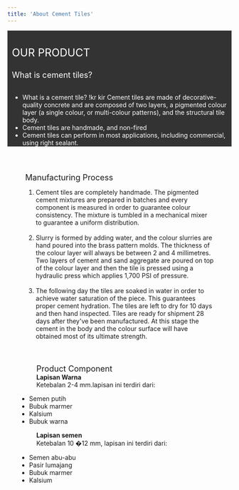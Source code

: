 ```yaml
---
title: 'About Cement Tiles'
---
```



 <div class="container-fluid" style="background: #333333 ; color:#ffffff;">
        <div class="row">
            <div class="col-sm-3" style="padding:0px;"><img id="pica"></div>
            <div class="col-sm-9" style="padding:0px;" >
        <div id="pat1">
            <div class="col-sm-1"></div>
                <div class="col-sm-6"style="margin-left:10px;">
                    <div class="row">
                        <div class="col-sm-3"></div>
                        <div class="col-sm-6 text-center" style=" margin:35px 0px 25px 0px;">
                            <span class="dot3"></span>
                            <span style="font-size:24px; display:inline-block"> OUR PRODUCT </span>
                            <span class="dot3"></span>
                        </div>
                        <div class="col-sm-3"></div>
                    </div>
                    <div class="row">
                        <span style="font-size:18px;">What is cement tiles?</span><br><br>
                        <ul>
                            <li>What is a cement tile? !kr kir Cement tiles are made of decorative-quality concrete and are composed of two layers, a pigmented colour layer (a single colour, or multi-colour patterns), and the structural tile body. </li>
                            <li>Cement tiles are handmade, and non-fired</li>
                            <li>Cement tiles can perform in most applications, including commercial, using right sealant. </li>
                        </ul>
                    </div>
                </div>
                <div class="col-sm-5"></div>
            </div>
        </div>
    </div>
</div>
<div class="container-fluid">
        <div class="row">
            <div class="col-sm-4" style="padding:0px"><img id="picl"></div>
        <div class="col-sm-4" style="padding:0px">
            <div class="row" style="margin-top:5px; padding:40px;">
                <span style="font-size:18px;">Manufacturing Process</span><br>
                <ol>
                    <li>Cement tiles are completely handmade. The pigmented cement mixtures are prepared in batches and every component is measured in order to guarantee colour consistency. The mixture is tumbled in a mechanical mixer to guarantee a uniform distribution.</li><br>
                    <li>Slurry is formed by adding water, and the colour slurries are hand poured into the brass pattern molds. The thickness of the colour layer will always be between 2 and 4 millimetres. Two layers of cement and sand aggregate are poured on top of the colour layer and then the tile is pressed using a hydraulic press which applies 1,700 PSI of pressure. </li><br>
                    <li>The following day the tiles are soaked in water in order to achieve water saturation of the piece. This guarantees proper cement hydration. The tiles are left to dry for 10 days and then hand inspected. Tiles are ready for shipment 28 days after they've been manufactured. At this stage the cement in the body and the colour surface will have obtained most of its ultimate strength. </li>
                </ol>
            </div>
            <div class="row" style="margin:0px 25px 0px 25px; padding:0px 40px 0px 40px;">
                <span style="font-size:18px;">Product Component</span><br>
                <b>Lapisan Warna</b><br>Ketebalan 2-4 mm.lapisan ini terdiri dari:
                        <ul style="margin-left:-40px">
                    <li>Semen putih</li>
                    <li>Bubuk marmer</li>
                    <li>Kalsium</li>
                    <li>Bubuk warna</li>
                </ul>
                <b>Lapisan semen</b><br>Ketebalan 10 �12 mm, lapisan ini terdiri dari:
                        <ul style="margin-left:-40px">
                    <li>Semen abu-abu</li>
                    <li>Pasir lumajang</li>
                    <li>Bubuk marmer</li>
                    <li>Kalsium</li>
                </ul>
            </div>
            </div>
            <div class="col-sm-4" style="padding:0px"><img id="picr"></div>
        </div>
        </div>
</div>
